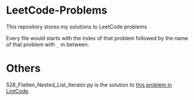 # LeetCode-Problems
This repository stores my solutions to LeetCode problems

Every file would starts with the index of that problem followed by the name of that problem with `_` in between.

# Others
528_Flatten_Nested_List_Iterator.py is the solution to [this problem in LintCode](http://www.lintcode.com/en/problem/flatten-nested-list-iterator/).
